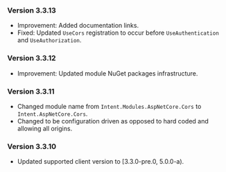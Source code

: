### Version 3.3.13

- Improvement: Added documentation links.
- Fixed: Updated `UseCors` registration to occur before `UseAuthentication` and `UseAuthorization`.

### Version 3.3.12

- Improvement: Updated module NuGet packages infrastructure.

### Version 3.3.11

- Changed module name from `Intent.Modules.AspNetCore.Cors` to `Intent.AspNetCore.Cors`.
- Changed to be configuration driven as opposed to hard coded and allowing all origins.

### Version 3.3.10

- Updated supported client version to [3.3.0-pre.0, 5.0.0-a).
